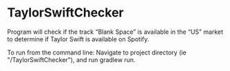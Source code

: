 # TaylorSwiftChecker
Program will check if the track “Blank Space” is available in the “US” market to determine if Taylor Swift is available on Spotify.

To run from the command line:
Navigate to project directory (ie "<WHEREEVER>/TaylorSwiftChecker"), and run gradlew run.

